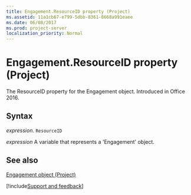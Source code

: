 ```yaml
---
title: Engagement.ResourceID property (Project)
ms.assetid: 11a1cb67-e799-5dbb-8361-8668a991eaee
ms.date: 06/08/2017
ms.prod: project-server
localization_priority: Normal
---
```



# Engagement.ResourceID property (Project)

The ResourceID property for the Engagement object. Introduced in Office 2016.


## Syntax

_expression_. `ResourceID`

_expression_ A variable that represents a 'Engagement' object.


## See also


[Engagement object (Project)](Project.engagement.md)

[!include[Support and feedback](~/includes/feedback-boilerplate.md)]